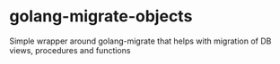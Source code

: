# golang-migrate-objects
Simple wrapper around golang-migrate that helps with migration of DB views, procedures and functions
